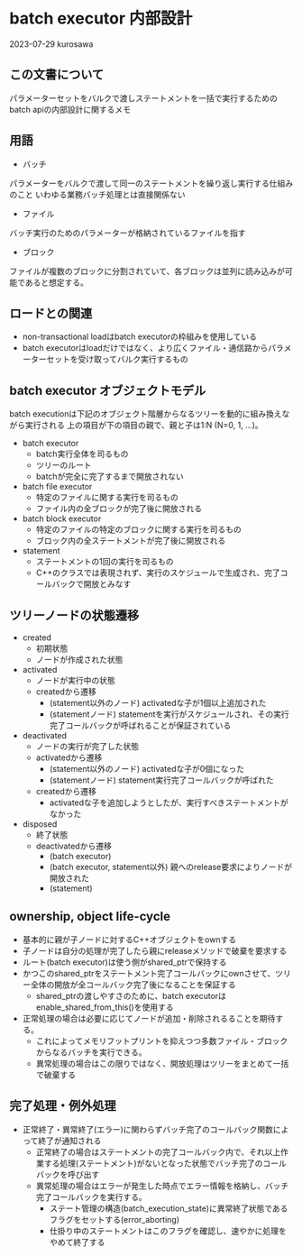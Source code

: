 # batch executor 内部設計

2023-07-29 kurosawa

## この文書について

パラメーターセットをバルクで渡しステートメントを一括で実行するためのbatch apiの内部設計に関するメモ

## 用語 

* バッチ

パラメーターをバルクで渡して同一のステートメントを繰り返し実行する仕組みのこと
いわゆる業務バッチ処理とは直接関係ない

* ファイル

バッチ実行のためのパラメーターが格納されているファイルを指す

* ブロック

ファイルが複数のブロックに分割されていて、各ブロックは並列に読み込みが可能であると想定する。

## ロードとの関連

* non-transactional loadはbatch executorの枠組みを使用している
* batch executorはloadだけではなく、より広くファイル・通信路からパラメーターセットを受け取ってバルク実行するもの

## batch executor オブジェクトモデル

batch executionは下記のオブジェクト階層からなるツリーを動的に組み換えながら実行される
上の項目が下の項目の親で、親と子は1:N (N=0, 1, ...)。

* batch executor
  * batch実行全体を司るもの
  * ツリーのルート
  * batchが完全に完了するまで開放されない
* batch file executor
  * 特定のファイルに関する実行を司るもの
  * ファイル内の全ブロックが完了後に開放される
* batch block executor
  * 特定のファイルの特定のブロックに関する実行を司るもの
  * ブロック内の全ステートメントが完了後に開放される
* statement 
  * ステートメントの1回の実行を司るもの
  * C++のクラスでは表現されず、実行のスケジュールで生成され、完了コールバックで開放とみなす

## ツリーノードの状態遷移

* created
  * 初期状態
  * ノードが作成された状態
* activated
  * ノードが実行中の状態
  * createdから遷移
    * (statement以外のノード) activatedな子が1個以上追加された
    * (statementノード) statementを実行がスケジュールされ、その実行完了コールバックが呼ばれることが保証されている
* deactivated 
  * ノードの実行が完了した状態
  * activatedから遷移
    * (statement以外のノード) activatedな子が0個になった
    * (statementノード) statement実行完了コールバックが呼ばれた
  * createdから遷移
    * activatedな子を追加しようとしたが、実行すべきステートメントがなかった
* disposed
  * 終了状態
  * deactivatedから遷移
    * (batch executor) 
    * (batch executor, statement以外) 親へのrelease要求によりノードが開放された
    * (statement)

## ownership, object life-cycle

* 基本的に親が子ノードに対するC++オブジェクトをownする
* 子ノードは自分の処理が完了したら親にreleaseメソッドで破棄を要求する
* ルート(batch executor)は使う側がshared_ptrで保持する
* かつこのshared_ptrをステートメント完了コールバックにownさせて、ツリー全体の開放が全コールバック完了後になることを保証する
  * shared_ptrの渡しやすさのために、batch executorはenable_shared_from_this()を使用する
* 正常処理の場合は必要に応じてノードが追加・削除されるることを期待する。
  * これによってメモリフットプリントを抑えつつ多数ファイル・ブロックからなるバッチを実行できる。
  * 異常処理の場合はこの限りではなく、開放処理はツリーをまとめて一括で破棄する

## 完了処理・例外処理

* 正常終了・異常終了(エラー)に関わらずバッチ完了のコールバック関数によって終了が通知される
  * 正常終了の場合はステートメントの完了コールバック内で、それ以上作業する処理(ステートメント)がないとなった状態でバッチ完了のコールバックを呼び出す
  * 異常処理の場合はエラーが発生した時点でエラー情報を格納し、バッチ完了コールバックを実行する。
    * ステート管理の構造(batch_execution_state)に異常終了状態であるフラグをセットする(error_aborting)
    * 仕掛り中のステートメントはこのフラグを確認し、速やかに処理をやめて終了する
